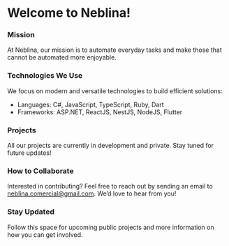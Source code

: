 # Welcome to Neblina!
### Mission
At Neblina, our mission is to automate everyday tasks and make those that cannot be automated more enjoyable.

### Technologies We Use
We focus on modern and versatile technologies to build efficient solutions:

- Languages: C#, JavaScript, TypeScript, Ruby, Dart
- Frameworks: ASP.NET, ReactJS, NestJS, NodeJS, Flutter

### Projects
All our projects are currently in development and private. Stay tuned for future updates!

### How to Collaborate
Interested in contributing? Feel free to reach out by sending an email to [neblina.comercial@gmail.com](mailto:neblina.comercial@gmail.com). We’d love to hear from you!

### Stay Updated
Follow this space for upcoming public projects and more information on how you can get involved.
